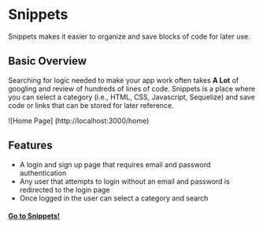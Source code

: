 # Snippets
Snippets makes it easier to organize and save blocks of code for later use.

## Basic Overview
Searching for logic needed to make your app work often takes __A Lot__ of googling and review of hundreds of lines of code. Snippets is a place where you can select a category (i.e., HTML, CSS, Javascript, Sequelize) and save code or links that can be stored for later reference.

![Home Page] (http://localhost:3000/home)

## Features
* A login and sign up page that requires email and password authentication
* Any user that attempts to login without an email and password is redirected to the login page
* Once logged in the user can select a category and search

#### [Go to Snippets!](https://morning-harbor-79094.herokuapp.com/)
